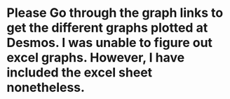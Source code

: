 # Please Go through the graph links to get the different graphs plotted at Desmos. I was unable to figure out excel graphs. However, I have included the excel sheet nonetheless.
